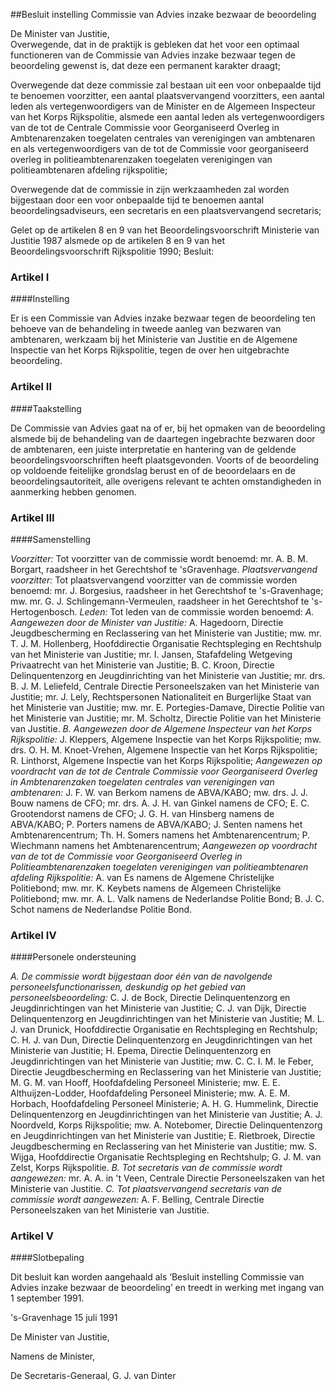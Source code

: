 <meta http-equiv='Content-Type' content='text/html; charset=utf-8' />

##Besluit instelling Commissie van Advies inzake bezwaar de beoordeling

De Minister van Justitie,  
Overwegende, dat in de praktijk is gebleken dat het voor een optimaal functioneren van de Commissie van Advies inzake bezwaar tegen de beoordeling gewenst is, dat deze een permanent karakter draagt;

Overwegende dat deze commissie zal bestaan uit een voor onbepaalde tijd te benoemen voorzitter, een aantal plaatsvervangend voorzitters, een aantal leden als vertegenwoordigers van de Minister en de Algemeen Inspecteur van het Korps Rijkspolitie, alsmede een aantal leden als vertegenwoordigers van de tot de Centrale Commissie voor Georganiseerd Overleg in Ambtenarenzaken toegelaten centrales van verenigingen van ambtenaren en als vertegenwoordigers van de tot de Commissie voor georganiseerd overleg in politieambtenarenzaken toegelaten verenigingen van politieambtenaren afdeling rijkspolitie;

Overwegende dat de commissie in zijn werkzaamheden zal worden bijgestaan door een voor onbepaalde tijd te benoemen aantal beoordelingsadviseurs, een secretaris en een plaatsvervangend secretaris;

Gelet op de artikelen 8 en 9 van het Beoordelingsvoorschrift Ministerie van Justitie 1987 alsmede op de artikelen 8 en 9 van het Beoordelingsvoorschrift Rijkspolitie 1990;
Besluit:    

### Artikel  I  

####Instelling

Er is een Commissie van Advies inzake bezwaar tegen de beoordeling ten behoeve van de behandeling in tweede aanleg van bezwaren van ambtenaren, werkzaam bij het Ministerie van Justitie en de Algemene Inspectie van het Korps Rijkspolitie, tegen de over hen uitgebrachte beoordeling. 

### Artikel  II  

####Taakstelling

De Commissie van Advies gaat na of er, bij het opmaken van de beoordeling alsmede bij de behandeling van de daartegen ingebrachte bezwaren door de ambtenaren, een juiste interpretatie en hantering van de geldende beoordelingsvoorschriften heeft plaatsgevonden. Voorts of de beoordeling op voldoende feitelijke grondslag berust en of de beoordelaars en de beoordelingsautoriteit, alle overigens relevant te achten omstandigheden in aanmerking hebben genomen. 

### Artikel  III  

####Samenstelling

*Voorzitter:*  Tot voorzitter van de commissie wordt benoemd: mr. A. B. M. Borgart, raadsheer in het Gerechtshof te 'sGravenhage.  *Plaatsvervangend voorzitter:*  Tot plaatsvervangend voorzitter van de commissie worden benoemd: mr. J. Borgesius, raadsheer in het Gerechtshof te 's-Gravenhage; mw. mr. G. J. Schlingemann-Vermeulen, raadsheer in het Gerechtshof te 's-Hertogenbosch.  *Leden:*  Tot leden van de commissie worden benoemd:  *A. Aangewezen door de Minister van Justitie:*  A. Hagedoorn, Directie Jeugdbescherming en Reclassering van het Ministerie van Justitie; mw. mr. T. J. M. Hollenberg, Hoofddirectie Organisatie Rechtspleging en Rechtshulp van het Ministerie van Justitie; mr. I. Jansen, Stafafdeling Wetgeving Privaatrecht van het Ministerie van Justitie; B. C. Kroon, Directie Delinquentenzorg en Jeugdinrichting van het Ministerie van Justitie; mr. drs. B. J. M. Leliefeld, Centrale Directie Personeelszaken van het Ministerie van Justitie; mr. J. Lely, Rechtspersonen Nationaliteit en Burgerlijke Staat van het Ministerie van Justitie; mw. mr. E. Portegies-Damave, Directie Politie van het Ministerie van Justitie; mr. M. Scholtz, Directie Politie van het Ministerie van Justitie.  *B. Aangewezen door de Algemene Inspecteur van het Korps Rijkspolitie:*  J. Kleppers, Algemene Inspectie van het Korps Rijkspolitie; mw. drs. O. H. M. Knoet-Vrehen, Algemene Inspectie van het Korps Rijkspolitie; R. Linthorst, Algemene Inspectie van het Korps Rijkspolitie;  *Aangewezen op voordracht van de tot de Centrale Commissie voor Georganiseerd Overleg in Ambtenarenzaken toegelaten centrales van verenigingen van ambtenaren:*  J. F. W. van Berkom namens de ABVA/KABO; mw. drs. J. J. Bouw namens de CFO; mr. drs. A. J. H. van Ginkel namens de CFO; E. C. Grootendorst namens de CFO; J. G. H. van Hinsberg namens de ABVA/KABO; P. Porters namens de ABVA/KABO; J. Senten namens het Ambtenarencentrum; Th. H. Somers namens het Ambtenarencentrum; P. Wiechmann namens het Ambtenarencentrum;  *Aangewezen op voordracht van de tot de Commissie voor Georganiseerd Overleg in Politieambtenarenzaken toegelaten verenigingen van politieambtenaren afdeling Rijkspolitie:*  A. van Es namens de Algemene Christelijke Politiebond; mw. mr. K. Keybets namens de Algemeen Christelijke Politiebond; mw. mr. A. L. Valk namens de Nederlandse Politie Bond; B. J. C. Schot namens de Nederlandse Politie Bond. 

### Artikel  IV  

####Personele ondersteuning

*A. De commissie wordt bijgestaan door één van de navolgende personeelsfunctionarissen, deskundig op het gebied van personeelsbeoordeling:*  C. J. de Bock, Directie Delinquentenzorg en Jeugdinrichtingen van het Ministerie van Justitie; C. J. van Dijk, Directie Delinquentenzorg en Jeugdinrichtingen van het Ministerie van Justitie; M. L. J. van Drunick, Hoofddirectie Organisatie en Rechtspleging en Rechtshulp; C. H. J. van Dun, Directie Delinquentenzorg en Jeugdinrichtingen van het Ministerie van Justitie; H. Epema, Directie Delinquentenzorg en Jeugdinrichtingen van het Ministerie van Justitie; mw. C. C. I. M. le Feber, Directie Jeugdbescherming en Reclassering van het Ministerie van Justitie; M. G. M. van Hooff, Hoofdafdeling Personeel Ministerie; mw. E. E. Althuijzen-Lodder, Hoofdafdeling Personeel Ministerie; mw. A. E. M. Horbach, Hoofdafdeling Personeel Ministerie; A. H. G. Hummelink, Directie Delinquentenzorg en Jeugdinrichtingen van het Ministerie van Justitie; A. J. Noordveld, Korps Rijkspolitie; mw. A. Notebomer, Directie Delinquentenzorg en Jeugdinrichtingen van het Ministerie van Justitie; E. Rietbroek, Directie Jeugdbescherming en Reclassering van het Ministerie van Justitie; mw. S. Wijga, Hoofddirectie Organisatie Rechtspleging en Rechtshulp; G. J. M. van Zelst, Korps Rijkspolitie.  *B. Tot secretaris van de commissie wordt aangewezen:*  mr. A. A. in 't Veen, Centrale Directie Personeelszaken van het Ministerie van Justitie.  *C. Tot plaatsvervangend secretaris van de commissie wordt aangewezen:*  A. F. Belling, Centrale Directie Personeelszaken van het Ministerie van Justitie. 

### Artikel  V  

####Slotbepaling

Dit besluit kan worden aangehaald als ‘Besluit instelling Commissie van Advies inzake bezwaar de beoordeling’ en treedt in werking met ingang van 1 september 1991. 

's-Gravenhage 
15 juli 1991    

De 
Minister van Justitie, 

Namens de Minister, 

De 
Secretaris-Generaal, 
G. J. van Dinter     

